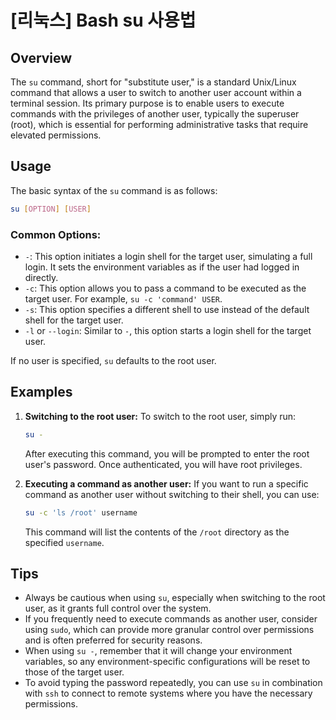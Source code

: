 # [리눅스] Bash su 사용법

## Overview
The `su` command, short for "substitute user," is a standard Unix/Linux command that allows a user to switch to another user account within a terminal session. Its primary purpose is to enable users to execute commands with the privileges of another user, typically the superuser (root), which is essential for performing administrative tasks that require elevated permissions.

## Usage
The basic syntax of the `su` command is as follows:

```bash
su [OPTION] [USER]
```

### Common Options:
- `-`: This option initiates a login shell for the target user, simulating a full login. It sets the environment variables as if the user had logged in directly.
- `-c`: This option allows you to pass a command to be executed as the target user. For example, `su -c 'command' USER`.
- `-s`: This option specifies a different shell to use instead of the default shell for the target user.
- `-l` or `--login`: Similar to `-`, this option starts a login shell for the target user.

If no user is specified, `su` defaults to the root user.

## Examples

1. **Switching to the root user:**
   To switch to the root user, simply run:
   ```bash
   su -
   ```
   After executing this command, you will be prompted to enter the root user's password. Once authenticated, you will have root privileges.

2. **Executing a command as another user:**
   If you want to run a specific command as another user without switching to their shell, you can use:
   ```bash
   su -c 'ls /root' username
   ```
   This command will list the contents of the `/root` directory as the specified `username`.

## Tips
- Always be cautious when using `su`, especially when switching to the root user, as it grants full control over the system.
- If you frequently need to execute commands as another user, consider using `sudo`, which can provide more granular control over permissions and is often preferred for security reasons.
- When using `su -`, remember that it will change your environment variables, so any environment-specific configurations will be reset to those of the target user.
- To avoid typing the password repeatedly, you can use `su` in combination with `ssh` to connect to remote systems where you have the necessary permissions.